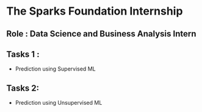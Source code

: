 # The Sparks Foundation Internship
## Role : Data Science and Business Analysis Intern
## Tasks 1 : 
* Prediction using Supervised ML 
## Tasks 2:
* Prediction using Unsupervised ML
